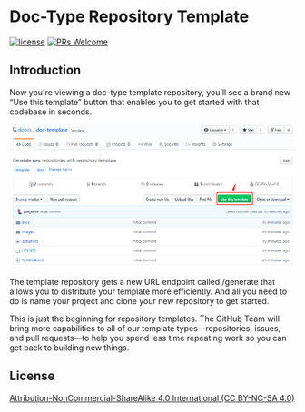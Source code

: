 # Doc-Type Repository Template
[![license](https://badgen.net/badge/license/CC-BY-SA%204.0/green)](https://github.com/doocs/doc-template/blob/master/LICENSE)
[![PRs Welcome](https://badgen.net/badge/PRs/welcome/green)](http://makeapullrequest.com)

## Introduction
Now you're viewing a doc-type template repository, you’ll see a brand new “Use this template” button that enables you to get started with that codebase in seconds. 

![use-this-template](/images/use-this-template-button.png)

The template repository gets a new URL endpoint called /generate that allows you to distribute your template more efficiently. And all you need to do is name your project and clone your new repository to get started.

This is just the beginning for repository templates. The GitHub Team will bring more capabilities to all of our template types—repositories, issues, and pull requests—to help you spend less time repeating work so you can get back to building new things. 

## License
[Attribution-NonCommercial-ShareAlike 4.0 International (CC BY-NC-SA 4.0)](https://creativecommons.org/licenses/by-nc-sa/4.0/)